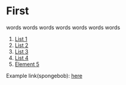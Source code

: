 # First

words words words words words words words

1. [List 1](Example)
2. [List 2](Example.md)
3. [List 3](example.md)
4. [List 4](example.md)
5. [Element 5](example.md)

Example link(spongebob): [here](https://youtu.be/e3fS1SOwLWU?si=zqapl_hB7tp6oMVL)
